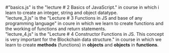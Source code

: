 #"basics.js" is the "lecture # 2 Basics of JavaScript." in course in which i learn to create an integer, 
string and object datatype.
<br>
"lecture_3.js" is the "Lecture # 3 Functions in JS and base of any programming language" in coure in 
which we learn to create functions and the working of functions and return statements.
<br>
"lecture_4.js" is the "Lecture # 4 Constructor Functions in JS. This concept is very important for the Blockchain data structure." in course in which we learn to create <b>methods</b> (functions) in <b>objects</b> and <b>objects</b> in <b>functions</b>.